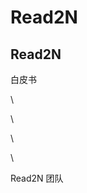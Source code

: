 # Read2N

## &#x20;                                           Read2N

&#x20;                                                                              白皮书

\


\


\


\


&#x20;                                                                           Read2N 团队
